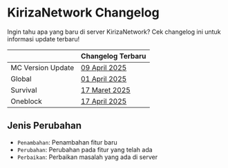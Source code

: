 # KirizaNetwork Changelog

Ingin tahu apa yang baru di server KirizaNetwork? Cek changelog ini untuk informasi update terbaru!

|                   | Changelog Terbaru                                  |
|-------------------|----------------------------------------------------|
| MC Version Update | [09 April 2025](changelogs/mc/2025-04-09.md)       |
| Global            | [01 April 2025](changelogs/global/2025-04-01.md)   |
| Survival          | [17 Maret 2025](changelogs/survival/2025-03-17.md) |
| Oneblock          | [17 April 2025](changelogs/oneblock/2025-04-17.md) |

## Jenis Perubahan

- `Penambahan`: Penambahan fitur baru
- `Perubahan`: Perubahan pada fitur yang telah ada
- `Perbaikan`: Perbaikan masalah yang ada di server